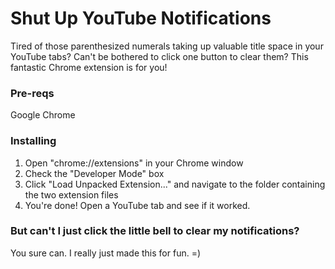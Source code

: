 # Shut Up YouTube Notifications

Tired of those parenthesized numerals taking up valuable title space in your YouTube tabs? Can't be bothered to click one button to clear them? This fantastic Chrome extension is for you!

### Pre-reqs

Google Chrome

### Installing

1. Open "chrome://extensions" in your Chrome window
2. Check the "Developer Mode" box
3. Click "Load Unpacked Extension..." and navigate to the folder containing the two extension files
4. You're done! Open a YouTube tab and see if it worked.

### But can't I just click the little bell to clear my notifications?

You sure can. I really just made this for fun. =)